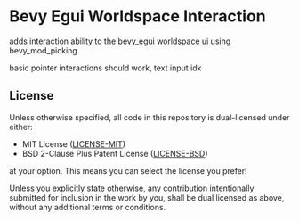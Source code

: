 # Bevy Egui Worldspace Interaction
adds interaction ability to the [bevy_egui worldspace ui](https://github.com/TheButlah/bevy_egui/tree/add-worldspace-egui) using bevy_mod_picking

basic pointer interactions should work, text input idk


## License

Unless otherwise specified, all code in this repository is dual-licensed under
either:

- MIT License ([LICENSE-MIT](LICENSE-MIT))
- BSD 2-Clause Plus Patent License ([LICENSE-BSD](LICENSE-BSD))

at your option. This means you can select the license you prefer!

Unless you explicitly state otherwise, any contribution intentionally submitted
for inclusion in the work by you, shall be dual licensed as above, without any
additional terms or conditions.
